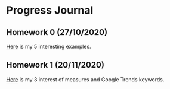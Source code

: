 # Progress Journal

## Homework 0 (27/10/2020)
[Here](files\hw0.html) is my 5 interesting examples.

## Homework 1 (20/11/2020)
[Here](files\hw1\hw1.html) is my 3 interest of measures and Google Trends keywords.